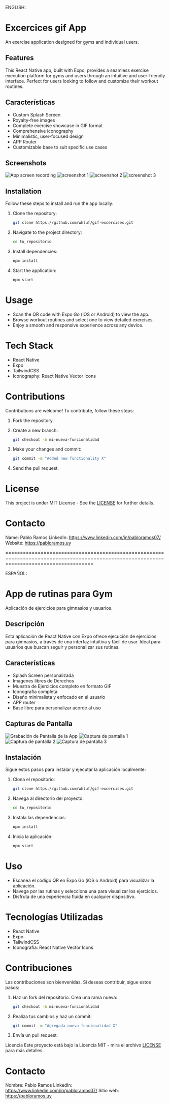 ENGLISH:

# Excercices gif App

An exercise application designed for gyms and individual users.


## Features

This React Native app, built with Expo, provides a seamless exercise execution platform for gyms and users through an intuitive and user-friendly interface.
Perfect for users looking to follow and customize their workout routines.


## Características

- Custom Splash Screen
- Royalty-free images
- Complete exercise showcase in GIF format
- Comprehensive iconography
- Minimalistic, user-focused design
- APP Router
- Customizable base to suit specific use cases

## Screenshots

![App screen recording](assets/app-screening.gif)
![screenshot 1](assets/sreenshot1.png)
![screenshot 2](assets/sreenshot2.png)
![screenshot 3](assets/sreenshot3.png)

## Installation

Follow these steps to install and run the app locally:

1. Clone the repository:
   ```bash
   git clone https://github.com/whluf/gif-excercises.git

2. Navigate to the project directory:
    ```bash
    cd tu_repositorio

3. Install dependencies:
    ```bash
    npm install

4. Start the application:
    ```bash
    npm start


# Usage
- Scan the QR code with Expo Go (iOS or Android) to view the app.
- Browse workout routines and select one to view detailed exercises.
- Enjoy a smooth and responsive experience across any device.


# Tech Stack
* React Native
* Expo
* TailwindCSS
* Iconography: React Native Vector Icons


# Contributions

Contributions are welcome! To contribute, follow these steps:

1. Fork the repository.

2. Create a new branch:
    ```bash
    git checkout -b mi-nueva-funcionalidad

3. Make your changes and commit:
    ```bash
    git commit -m "Added new functionality X"

4. Send the pull request.


# License
This project is under MIT License - See the [LICENSE](LICENSE.md) for further details.

# Contacto
Name: Pablo Ramos
LinkedIn: https://www.linkedin.com/in/pabloramos07/
Website: https://pabloramos.uy

==========================================================================================================================================

ESPAÑOL:

# App de rutinas para Gym

Aplicación de ejercicios para gimnasios y usuarios.

## Descripción

Esta aplicación de React Native con Expo ofrece ejecución de ejercicios para gimnasios, a través de una interfaz intuitiva y fácil de usar.
Ideal para usuarios que buscan seguir y personalizar sus rutinas.


## Características

- Splash Screen personalizada
- Imagenes libres de Derechos
- Muestra de Ejercicios completo en formato GIF
- Iconografía completa
- Diseño minimalista y enfocado en el usuario
- APP router
- Base libre para personalizar acorde al uso

## Capturas de Pantalla

![Grabación de Pantalla de la App](assets/app-screening.gif)
![Captura de pantalla 1](assets/sreenshot1.png)
![Captura de pantalla 2](assets/sreenshot2.png)
![Captura de pantalla 3](assets/sreenshot3.png)

## Instalación

Sigue estos pasos para instalar y ejecutar la aplicación localmente:

1. Clona el repositorio:
   ```bash
   git clone https://github.com/whluf/gif-excercises.git
2. Navega al directorio del proyecto:
    ```bash
    cd tu_repositorio
3. Instala las dependencias:
    ```bash
    npm install
4. Inicia la aplicación:
    ```bash
    npm start


# Uso
- Escanea el código QR en Expo Go (iOS o Android) para visualizar la aplicación.
- Navega por las rutinas y selecciona una para visualizar los ejercicios.
- Disfruta de una experiencia fluida en cualquier dispositivo.


# Tecnologías Utilizadas
* React Native
* Expo
* TailwindCSS
* Iconografía: React Native Vector Icons


# Contribuciones

Las contribuciones son bienvenidas. Si deseas contribuir, sigue estos pasos:

1. Haz un fork del repositorio.
Crea una rama nueva:
    ```bash
    git checkout -b mi-nueva-funcionalidad
2. Realiza tus cambios y haz un commit:
    ```bash
    git commit -m "Agregada nueva funcionalidad X"
3. Envía un pull request.


Licencia
Este proyecto está bajo la Licencia MIT - mira el archivo [LICENSE](LICENSE.md) para más detalles.

# Contacto
Nombre: Pablo Ramos
LinkedIn: https://www.linkedin.com/in/pabloramos07/
Sitio web: https://pabloramos.uy